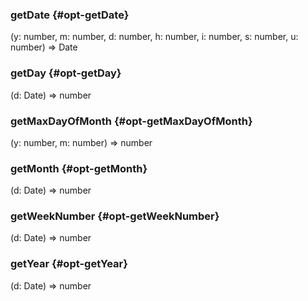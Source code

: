 ### getDate {#opt-getDate}

(y: number, m: number, d: number, h: number, i: number, s: number, u: number) => Date



### getDay {#opt-getDay}

(d: Date) => number



### getMaxDayOfMonth {#opt-getMaxDayOfMonth}

(y: number, m: number) => number



### getMonth {#opt-getMonth}

(d: Date) => number



### getWeekNumber {#opt-getWeekNumber}

(d: Date) => number



### getYear {#opt-getYear}

(d: Date) => number


